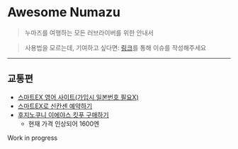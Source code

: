 # Awesome Numazu

> 누마즈를 여행하는 모든 러브라이버를 위한 안내서

> 사용법을 모르는데, 기여하고 싶다면: [링크](https://github.com/zensokuzenshin/awesome-numazu/issues/new)를 통해 이슈를 작성해주세요

---
## 교통편

- [스마트EX 영어 사이트(가입시 일본번호 필요X)](https://smart-ex.jp/en/index.php)
- [스마트EX로 신칸센 예약하기](https://uh.dcmys.kr/1138)
- [후지노쿠니 이에야스 킷푸 구매하기](https://gall.dcinside.com/mgallery/board/view/?id=sunshine&no=2652340)
  - 현재 가격 인상되어 1600엔

Work in progress
